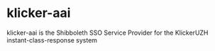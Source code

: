 # klicker-aai

klicker-aai is the Shibboleth SSO Service Provider for the KlickerUZH instant-class-response system
